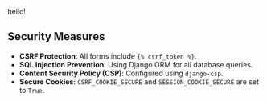 hello!

## Security Measures

- **CSRF Protection**: All forms include `{% csrf_token %}`.
- **SQL Injection Prevention**: Using Django ORM for all database queries.
- **Content Security Policy (CSP)**: Configured using `django-csp`.
- **Secure Cookies**: `CSRF_COOKIE_SECURE` and `SESSION_COOKIE_SECURE` are set to `True`.


